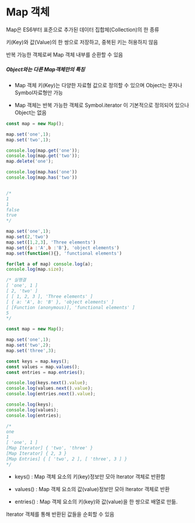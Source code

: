 # Map 객체

Map은 ES6부터 표준으로 추가된 데이터 집합체(Collection)의 한 종류

키(Key)와 값(Value)의 한 쌍으로 저장하고, 중복된 키는 허용하지 않음

반복 가능한 객체로써 Map 객체 내부를 순환할 수 있음

##### Object와는 다른 Map객체만의 특징

- Map 객체 키(Key)는 다양한 자료형 값으로 정의할 수 있으며 Object는 문자나 Symbol자료형만 가능

- Map 객체는 반복 가능한 객체로 Symbol.iterator 이 기본적으로 정의되어 있으나 Object는 없음





```javascript
const map = new Map();

map.set('one',1);
map.set('two',1);

console.log(map.get('one'));
console.log(map.get('two'));
map.delete('one');

console.log(map.has('one'))
console.log(map.has('two'))


/*
1
1
false
true
*/

```



```javascript
map.set('one',1);
map.set(2,'two')
map.set([1,2,3], 'Three elements')
map.set({a :'A',b :'B'}, 'object elements')
map.set(function(){}, 'functional elements')

for(let a of map) console.log(a);
console.log(map.size);

/* 실행결
[ 'one', 1 ]
[ 2, 'two' ]
[ [ 1, 2, 3 ], 'Three elements' ]
[ { a: 'A', b: 'B' }, 'object elements' ]
[ [Function (anonymous)], 'functional elements' ]
5
*/
```



```javascript
const map = new Map();

map.set('one',1);
map.set('two',2);
map.set('three',3);

const keys = map.keys();
const values = map.values();
const entries = map.entries();

console.log(keys.next().value);
console.log(values.next().value);
console.log(entries.next().value);

console.log(keys);
console.log(values);
console.log(entries);

/*
one
1
[ 'one', 1 ]
[Map Iterator] { 'two', 'three' }
[Map Iterator] { 2, 3 }
[Map Entries] { [ 'two', 2 ], [ 'three', 3 ] }
*/
```

- keys() :  Map 객체 요소의 키(key)정보만 모아 Iterator 객체로 반환함

- values() : Map 객체 요소의 값(value)정보만 모아 Iterator 객체로 반환

- entries() : Map 객체 요소의 키(key)와 값(value)을 한 쌍으로 배열로 만듦. 

Iterator 객체를 통해 반환된 값들을 순회할 수 있음


